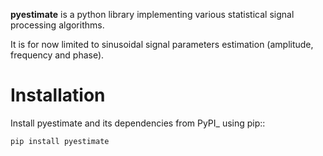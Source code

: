 <b>pyestimate</b> is a python library implementing various statistical signal processing algorithms.

It is for now limited to sinusoidal signal parameters estimation (amplitude, frequency and phase).

Installation
============

Install pyestimate and its dependencies from PyPI_ using pip::

    pip install pyestimate
